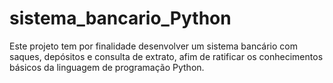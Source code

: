 # sistema_bancario_Python
Este projeto tem por finalidade desenvolver um sistema bancário com saques, depósitos e consulta de extrato, afim de ratificar os conhecimentos básicos da linguagem de programação Python.
